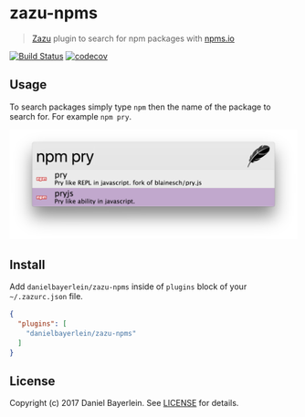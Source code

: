 # zazu-npms

> [Zazu](https://github.com/tinytacoteam/zazu) plugin to search for npm packages with [npms.io](https://npms.io/)

[![Build Status](https://travis-ci.org/danielbayerlein/zazu-npms.svg?branch=master)](https://travis-ci.org/danielbayerlein/zazu-npms)
[![codecov](https://codecov.io/gh/danielbayerlein/zazu-npms/branch/master/graph/badge.svg)](https://codecov.io/gh/danielbayerlein/zazu-npms)

## Usage

To search packages simply type `npm` then the name of the package to search for.
For example `npm pry`.

![screenshot](./screenshot.png)

## Install

Add `danielbayerlein/zazu-npms` inside of `plugins` block of your `~/.zazurc.json` file.

```json
{
  "plugins": [
    "danielbayerlein/zazu-npms"
  ]
}
```

## License

Copyright (c) 2017 Daniel Bayerlein. See [LICENSE](./LICENSE.md) for details.
